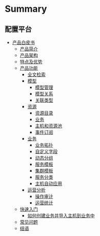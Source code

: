 # Summary

## 配置平台
* [产品白皮书]()
    * [产品简介](产品白皮书/产品简介/Overview.md)
    * [产品架构](产品白皮书/产品架构/Architecture.md)
    * [特点及优势](产品白皮书/特点及优势/Advantages.md)
    * [产品功能]()
        * [全文检索](产品白皮书/产品功能/Fulltext.md)
        * [模型]()
            * [模型管理](产品白皮书/产品功能/Model.md)
            * [模型关系](产品白皮书/产品功能/ModelRelation.md)
            * [关联类型](产品白皮书/产品功能/ModelRelationType.md)
        * [资源]()
            * [资源目录](产品白皮书/产品功能/Instance.md)
            * [业务](产品白皮书/产品功能/BusinessManagement.md)
            * [主机和资源池](产品白皮书/产品功能/ResourcePool.md)
            * [事件订阅](产品白皮书/产品功能/EventPush.md)
        * [业务]()
            * [业务拓扑](产品白皮书/产品功能/BusinessTopology.md)
            * [自定义字段](产品白皮书/产品功能/Customize.md)
            * [动态分组](产品白皮书/产品功能/CustomQuery.md)
            * [服务模板](产品白皮书/产品功能/ServiceTemp.md)
            * [集群模板](产品白皮书/产品功能/SetTemp.md)
            * [服务分类](产品白皮书/产品功能/ServiceType.md)
            * [主机自动应用](产品白皮书/产品功能/HostAuto.md)
        * [运营分析]()
            * [操作审计](产品白皮书/产品功能/OperationalAudit.md)
            * [运营统计](产品白皮书/产品功能\Statistics.md)
    * [快速入门]()
        * [如何创建业务并导入主机到业务中](产品白皮书/快速入门/case1.md)
    * [常见问题](产品白皮书/FAQ/FAQ.md)
    * [结语](产品白皮书/结语/Conclusion.md)